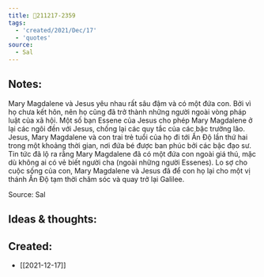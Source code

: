 ```yaml
---
title: 💬211217-2359
tags:
  - 'created/2021/Dec/17'
  - 'quotes'
source:
  - Sal
---
```


## Notes:
Mary Magdalene và Jesus yêu nhau rất sâu đậm và có một đứa con. Bởi vì họ chưa kết hôn, nên họ cũng đã trở thành những người ngoài vòng pháp luật của xã hội. Một số bạn Essene của Jesus cho phép Mary Magdalene ở lại các ngôi đền với Jesus, chống lại các quy tắc của các bậc trưởng lão. Jesus, Mary Magdalene và con trai trẻ tuổi của họ đi tới Ấn Độ lần thứ hai trong một khoảng thời gian, nơi đứa bé được ban phúc bởi các bậc đạo sư. Tin tức đã lộ ra rằng Mary Magdalene đã có một đứa con ngoài giá thú, mặc dù không ai có vẻ biết người cha (ngoài những người Essenes). Lo sợ cho cuộc sống của con, Mary Magdalene và Jesus đã để con họ lại cho một vị thánh Ấn Độ tạm thời chăm sóc và quay trở lại Galilee.

Source: Sal

## Ideas & thoughts:

## Created:
- [[2021-12-17]]
